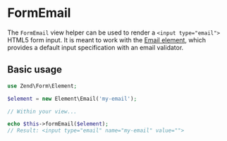 # FormEmail

The `FormEmail` view helper can be used to render a `<input type="email">` HTML5
form input. It is meant to work with the [Email element](../element/email.md),
which provides a default input specification with an email validator.

## Basic usage

```php
use Zend\Form\Element;

$element = new Element\Email('my-email');

// Within your view...

echo $this->formEmail($element);
// Result: <input type="email" name="my-email" value="">
```
